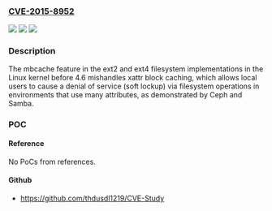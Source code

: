 ### [CVE-2015-8952](https://cve.mitre.org/cgi-bin/cvename.cgi?name=CVE-2015-8952)
![](https://img.shields.io/static/v1?label=Product&message=n%2Fa&color=blue)
![](https://img.shields.io/static/v1?label=Version&message=n%2Fa&color=blue)
![](https://img.shields.io/static/v1?label=Vulnerability&message=n%2Fa&color=brighgreen)

### Description

The mbcache feature in the ext2 and ext4 filesystem implementations in the Linux kernel before 4.6 mishandles xattr block caching, which allows local users to cause a denial of service (soft lockup) via filesystem operations in environments that use many attributes, as demonstrated by Ceph and Samba.

### POC

#### Reference
No PoCs from references.

#### Github
- https://github.com/thdusdl1219/CVE-Study

